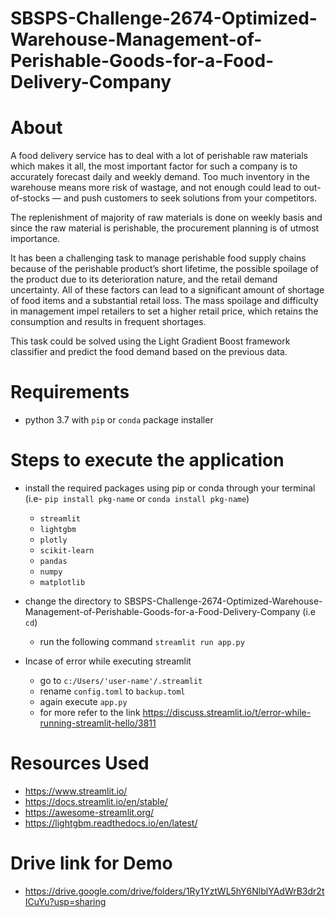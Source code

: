 ﻿# SBSPS-Challenge-2674-Optimized-Warehouse-Management-of-Perishable-Goods-for-a-Food-Delivery-Company

 
 # About

A food delivery service has to deal with a lot of perishable raw materials which makes it all, the most important factor for such a company is to accurately forecast daily and weekly demand. Too much inventory in the warehouse means more risk of wastage, and not enough could lead to out-of-stocks — and push customers to seek solutions from your competitors.

The replenishment of majority of raw materials is done on weekly basis and since the raw material is perishable, the procurement planning is of utmost importance.

It has been a challenging task to manage perishable food supply chains because of the perishable product’s short lifetime, the possible spoilage of the product due to its deterioration nature, and the retail demand uncertainty. All of these factors can lead to a significant amount of shortage of food items and a substantial retail loss. The mass spoilage and difficulty in management impel retailers to set a higher retail price, which retains the consumption and results in frequent shortages.

This task could be solved using the Light Gradient Boost framework classifier and predict the food demand based on the previous data. 
# Requirements
* python 3.7 with ```pip``` or ```conda``` package installer
# Steps to execute the application
- install the required packages using pip or conda through your terminal (i.e- ```pip install pkg-name``` or ```conda install pkg-name```)
   * ```streamlit```
   * ```lightgbm```
   * ```plotly```
   * ```scikit-learn```
   * ```pandas```
   * ```numpy```
   * ```matplotlib```
   
   
- change  the directory to SBSPS-Challenge-2674-Optimized-Warehouse-Management-of-Perishable-Goods-for-a-Food-Delivery-Company (i.e ```cd```)
   * run the following command ```streamlit run app.py```
- Incase of error while executing streamlit
   * go to ```c:/Users/'user-name'/.streamlit```
   * rename ```config.toml``` to ```backup.toml```
   * again execute ```app.py```
   * for more refer to the link https://discuss.streamlit.io/t/error-while-running-streamlit-hello/3811
# Resources Used
* https://www.streamlit.io/
* https://docs.streamlit.io/en/stable/
* https://awesome-streamlit.org/
* https://lightgbm.readthedocs.io/en/latest/

# Drive link for Demo
* https://drive.google.com/drive/folders/1Ry1YztWL5hY6NlblYAdWrB3dr2tICuYu?usp=sharing
